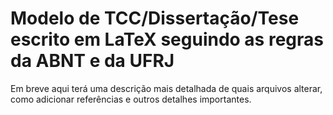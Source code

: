 # Modelo de TCC/Dissertação/Tese escrito em LaTeX seguindo as regras da ABNT e da UFRJ

Em breve aqui terá uma descrição mais detalhada de quais arquivos alterar, como adicionar referências e outros detalhes importantes.
